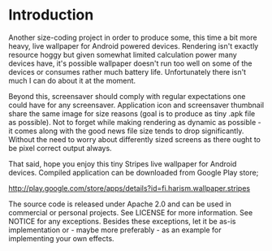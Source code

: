 Introduction
============

Another size-coding project in order to produce some, this time a bit more heavy,
live wallpaper for Android powered devices. Rendering isn't exactly resource
hoggy but given somewhat limited calculation power many devices have, it's
possible wallpaper doesn't run too well on some of the devices or consumes
rather much battery life. Unfortunately there isn't much I can do about it at
the moment.

Beyond this, screensaver should comply with regular expectations one could have for
any screensaver. Application icon and screensaver thumbnail share the same image for
size reasons (goal is to produce as tiny .apk file as possible). Not to forget while
making rendering as dynamic as possible - it comes along with the good news file
size tends to drop significantly. Without the need to worry about differently sized
screens as there ought to be pixel correct output always.

That said, hope you enjoy this tiny Stripes live wallpaper for Android devices.
Compiled application can be downloaded from Google Play store;

http://play.google.com/store/apps/details?id=fi.harism.wallpaper.stripes

The source code is released under Apache 2.0 and can be used in commercial or
personal projects. See LICENSE for more information. See NOTICE for any exceptions.
Besides these exceptions, let it be as-is implementation or - maybe more
preferably - as an example for implementing your own effects.
